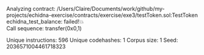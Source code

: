 Analyzing contract: /Users/Claire/Documents/work/github/my-projects/echidna-exercise/contracts/exercise/exe3/testToken.sol:TestToken
echidna_test_balance: failed!💥  
  Call sequence:
    transfer(0x0,1)



Unique instructions: 596
Unique codehashes: 1
Corpus size: 1
Seed: 2036571004461718323
